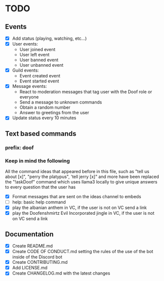 # TODO

## Events

- [x] Add status (playing, watching, etc...)
- [x] User events:
    - User joined event
    - User left event
    - User banned event
    - User unbanned event
- [x] Guild events:
    - Event created event
    - Event started event
- [x] Message events:
    - React to moderation messages that tag user with the Doof role or everyone
    - Send a message to unknown commands
    - Obtain a random number
    - Answer to greetings from the user
- [x] Update status every 10 minutes

## Text based commands

### prefix: doof

### Keep in mind the following

All the command ideas that appeared before in this file, such as "tell us about [x]", "perry the platypus", 'tell jerry [x]" and more have been replaced the "!askDoof" command which uses llama3 locally to give unique answers to every question that the user has

- [x] Format messages that are sent on the ideas channel to embeds
- [ ] help: basic help command
- [x] play the albanian anthem in VC, if the user is not on VC send a link
- [x] play the Doofenshmirtz Evil Incorporated jingle in VC, if the user is not on VC send a link

## Documentation

- [x] Create README.md
- [x] Create CODE OF CONDUCT.md setting the rules of the use of the bot inside of the Discord bot
- [x] Create CONTRIBUTING.md 
- [x] Add LICENSE.md
- [x] Create CHANGELOG.md with the latest changes
